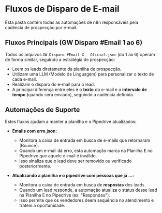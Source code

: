 # Fluxos de Disparo de E-mail

Esta pasta contém todas as automações de n8n responsáveis pela cadência de prospecção por e-mail.

## Fluxos Principais (GW Disparo #Email 1 ao 6)

Todos os arquivos `GW Disparo #Email X - Oficial.json` (do 1 ao 6) operam de forma similar, seguindo a estratégia de prospecção:

- Leem os leads diretamente da planilha de prospecção.
- Utilizam uma LLM (Modelo de Linguagem) para personalizar o texto de cada e-mail.
- Realizam o disparo do e-mail para o lead.
- A principal diferença entre eles é o **texto** do e-mail e o **intervalo de tempo** (quando será enviado), seguindo a cadência definida.

## Automações de Suporte

Estes fluxos ajudam a manter a planilha e o Pipedrive atualizados:

- **Emails com erro.json:**
  - Monitora a caixa de entrada em busca de e-mails que retornaram (Bounce).
  - Quando um e-mail dá erro, esta automação marca na Planilha E no Pipedrive que aquele e-mail é inválido.
  - Isso sinaliza que o lead deve ser removido ou verificado posteriormente.

- **Atualizando a planilha e o pipedrive com pessoas que já ...:**
  - Monitora a caixa de entrada em busca de **respostas** dos leads.
  - Quando um lead responde, a automação atualiza o status desse lead na Planilha E no Pipedrive (ex: "Respondeu").
  - Isso permite que os vendedores deem sequência no atendimento e tratem a oportunidade.
